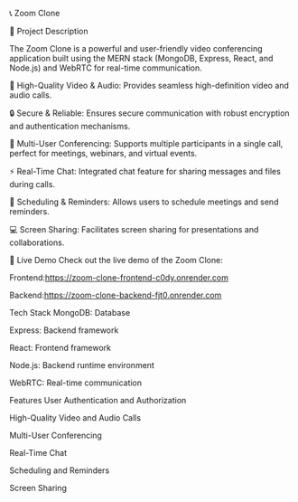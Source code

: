 
📞 Zoom Clone

📄 Project Description

The Zoom Clone is a powerful and user-friendly video conferencing application built using the MERN stack (MongoDB, Express, React, and Node.js) and WebRTC for real-time communication.

🎥 High-Quality Video & Audio: Provides seamless high-definition video and audio calls.

🔒 Secure & Reliable: Ensures secure communication with robust encryption and authentication mechanisms.

👥 Multi-User Conferencing: Supports multiple participants in a single call, perfect for meetings, webinars, and virtual events.

⚡ Real-Time Chat: Integrated chat feature for sharing messages and files during calls.

📅 Scheduling & Reminders: Allows users to schedule meetings and send reminders.

💻 Screen Sharing: Facilitates screen sharing for presentations and collaborations.

🚀 Live Demo
Check out the live demo of the Zoom Clone:

Frontend:https://zoom-clone-frontend-c0dy.onrender.com

Backend:https://zoom-clone-backend-fjt0.onrender.com

Tech Stack
MongoDB: Database

Express: Backend framework

React: Frontend framework

Node.js: Backend runtime environment

WebRTC: Real-time communication

Features
User Authentication and Authorization

High-Quality Video and Audio Calls

Multi-User Conferencing

Real-Time Chat

Scheduling and Reminders

Screen Sharing

